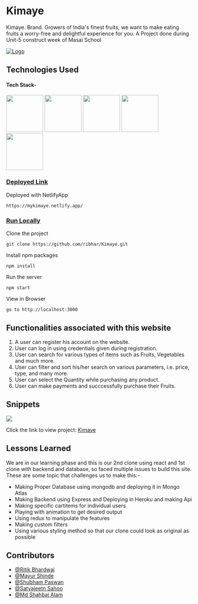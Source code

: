 # Kimaye
Kimaye. Brand. Growers of India's finest fruits, we want to make eating fruits a worry-free and delightful experience for you.
A Project done during Unit-5 construct week of Masai School

<a href="https://mykimaye.netlify.app/">![Logo](https://cdn.shopify.com/s/files/1/0449/5225/6667/files/website-logo_400x.png?v=1596288204)</a>
## Technologies Used

#### Tech Stack-

<p float="left">
   <img src="https://cdn.freebiesupply.com/logos/large/2x/react-1-logo-png-transparent.png" width="100" height="100">
  <img src="https://cdn.freebiesupply.com/logos/large/2x/redux-logo-svg-vector.svg" width="100" height="100">
  <img src="https://cdn.pixabay.com/photo/2017/08/05/11/16/logo-2582747_640.png" width="100" height="100">
  <img src="https://avatars.githubusercontent.com/u/5658226?s=200&v=4" width="100" height="100">
  <img src="https://github.com/mongodb/mongo/raw/master/docs/leaf.svg" width="100" height="100">
 </p>
 
 ### <u>Deployed Link</u>


Deployed with NetlifyApp 
```
https://mykimaye.netlify.app/
 ```

### <u>Run Locally</u>

Clone the project

```
git clone https://github.com/ribhar/Kimaye.git
```

Install npm packages

```
npm install
```

Run the server

```
npm start
```

View in Browser

```
go to http://localhost:3000
```

## Functionalities associated with this website

1. A user can register his account on the website.
2. User can log in using credentials given during registration.
3. User can search for various types of items such as Fruits, Vegetables and much more.
4. User can filter and sort his/her search on various parameters, i.e. price, type, and many more.
5. User can select the Quantity while purchasing any product.
6. User can make payments and succcessfully purchase their Fruits.

## Snippets
<p>
    <img src="https://www.financialexpress.com/wp-content/uploads/2016/09/INI-farms-s-website.jpg" >
   </p>
 
 Click the link to view project: 
 <a href="https://mykimaye.netlify.app/">Kimaye</a>
  
## Lessons Learned

We are in our learning phase and this is our 2nd clone using react and 1st clone with backend and database, so faced multiple issues to build this site. These are some topic that challenges us to make this:-
- Making Proper Database using mongodb and deploying it in Mongo Atlas
- Making Backend using Express and Deploying in Heroku and making Api
- Making specific cartitems for individual users
- Playing with animation to get desired output
- Using redux to manipulate the features
- Making custom filters
- Using various styling method so that our clone could look as original as possible

## Contributors

- [@Ritik Bhardwaj](https://github.com/ribhar)
- [@Mayur Shinde](https://github.com/mayur-ms-2310)
- [@Shubham Paswan](https://github.com/spaswan141)
- [@Satyajeetn Sahoo](https://github.com/SatsAjeet)
- [@Md Shahbaj Alam](https://github.com/mdshahbajalam7)
